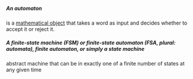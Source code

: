 #####  An automaton

 is a [mathematical object](https://en.m.wikipedia.org/wiki/Mathematical_object) that takes a word as input and decides whether to accept it or reject it.

##### A finite-state machine (FSM) or finite-state automaton (FSA, plural: automata), finite automaton, or simply a state machine

abstract machine that can be in exactly one of a finite number of states at any given time


